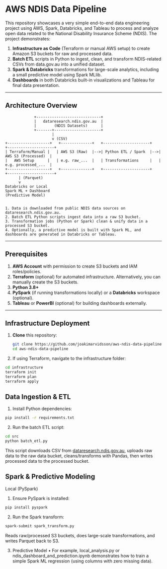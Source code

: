 # AWS NDIS Data Pipeline

This repository showcases a very simple end-to-end data engineering project using AWS, Spark, Databricks, and Tableau to process and analyze open data related to the National Disability Insurance Scheme (NDIS). The project demonstrates:

1. **Infrastructure as Code** (Terraform or manual AWS setup) to create Amazon S3 buckets for raw and processed data.  
2. **Batch ETL** scripts in Python to ingest, clean, and transform NDIS-related CSVs from data.gov.au into a unified dataset.  
3. **Spark & Databricks** transformations for large-scale analytics, including a small predictive model using Spark MLlib.  
4. **Dashboards** in both Databricks built-in visualizations and Tableau for final data presentation.

---

## Architecture Overview

```text
             +-----------------------------+
             |   dataresearch.ndis.gov.au  |
             |        (NDIS Datasets)      |
             +-------+---------------------+
                     |
                     v (CSV)
+-------------------+   +--------------+   +---------------------+   +---------------------+
| Terraform/Manual |   | AWS S3 (Raw)  |-->| Python ETL / Spark  |-->| AWS S3 (Processed)  |
|   AWS Setup      |   | e.g. raw_...  |   | Transformations     |   | e.g. processed_...  |
+-------------------+   +--------------+   +---------------------+   +---------------------+
      | (Parquet)
      v
Databricks or Local
Spark ML + Dashboard
(Predictive Model)


1. Data is downloaded from public NDIS data sources on dataresearch.ndis.gov.au.  
2. Batch ETL Python scripts ingest data into a raw S3 bucket.  
3. Transformation jobs (Python or Spark) clean & unify data in a processed S3 bucket.  
4. Optionally, a predictive model is built with Spark ML, and dashboards are generated in Databricks or Tableau.
```
---

## Prerequisites

1. **AWS Account** with permission to create S3 buckets and IAM roles/policies.  
2. **Terraform** (optional) for automated infrastructure. Alternatively, you can manually create the S3 buckets.  
3. **Python 3.8+**  
4. **PySpark** (if running transformations locally) or a **Databricks** workspace (optional).  
5. **Tableau** or **PowerBI** (optional) for building dashboards externally.  

---

## Infrastructure Deployment

1. **Clone** this repository:
   ```bash
   git clone https://github.com/joakimarvidsson/aws-ndis-data-pipeline.git
   cd aws-ndis-data-pipeline
   ```

2.	If using Terraform, navigate to the infrastructure folder:
   ```bash
  cd infrastructure
  terraform init
  terraform plan
  terraform apply
```

## Data Ingestion & ETL

1.	Install Python dependencies:
  ```bash
  pip install -r requirements.txt
```

2.	Run the batch ETL script:
```bash
cd src
python batch_etl.py
```
This script downloads CSV from [dataresearch.ndis.gov.au](https://dataresearch.ndis.gov.au/), uploads raw data to the raw data bucket, cleans/transforms with Pandas, then writes processed data to the processed bucket.

## Spark & Predictive Modeling

Local (PySpark)

1.	Ensure PySpark is installed:
  ```bash
  pip install pyspark
```
2.	Run the Spark transform:
  ```bash
  spark-submit spark_transform.py
```
Reads raw/processed S3 buckets, does large-scale transformations, and writes Parquet back to S3.

3.	Predictive Model
	•	For example, local_analysis.py or ndis_dashboard_and_prediction.ipynb demonstrates how to train a simple Spark ML regression (using columns with zero missing data).

